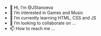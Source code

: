 - 👋 Hi, I’m @JStanoeva
- 👀 I’m interested in Games and Music
- 🌱 I’m currently learning HTML, CSS and JS
- 💞️ I’m looking to collaborate on ...
- 📫 How to reach me ...

<!---
JStanoeva/JStanoeva is a ✨ special ✨ repository because its `README.md` (this file) appears on your GitHub profile.
You can click the Preview link to take a look at your changes.
--->
